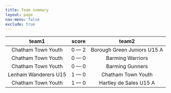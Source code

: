 ```yaml
---
title: Team summary
layout: page
nav-menu: false
exclude: true
---
```




|        team1         |    score    |            team2            |
|:--------------------:|:-----------:|:---------------------------:|
|  Chatham Town Youth  | 0 &mdash; 2 | Borough Green Juniors U15 A |
|  Chatham Town Youth  | 0 &mdash; 0 |      Barming Warriors       |
|  Chatham Town Youth  | 0 &mdash; 0 |       Barming Gunners       |
| Lenham Wanderers U15 | 1 &mdash; 0 |     Chatham Town Youth      |
|  Chatham Town Youth  | 1 &mdash; 0 |   Hartley de Sales U15 A    |

 <br /><br /><br />